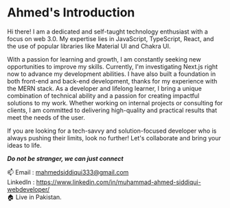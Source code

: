 # Ahmed's Introduction

Hi there! I am a dedicated and self-taught technology enthusiast with a focus on web 3.0. My expertise lies in JavaScript, TypeScript, React, and the use of popular libraries like Material UI and Chakra UI.

With a passion for learning and growth, I am constantly seeking new opportunities to improve my skills. Currently, I'm investigating Next.js right now to advance my development abilities. I have also built a foundation in both front-end and back-end development, thanks for my experience with the MERN stack.
As a developer and lifelong learner, I bring a unique combination of technical ability and a passion for creating impactful solutions to my work. Whether working on internal projects or consulting for clients, I am committed to delivering high-quality and practical results that meet the needs of the user.

If you are looking for a tech-savvy and solution-focused developer who is always pushing their limits, look no further! Let's collaborate and bring your ideas to life.

***Do not be stranger, we can just connect***

 📫  Email : mahmedsiddiqui333@gmail.com  
LinkedIn : https://www.linkedin.com/in/muhammad-ahmed-siddiqui-webdeveloper/  
:house: Live in Pakistan.
